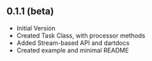 ## 0.1.1 (beta)
- Initial Version
- Created Task Class, with processor methods
- Added Stream-based API and dartdocs
- Created example and minimal README
